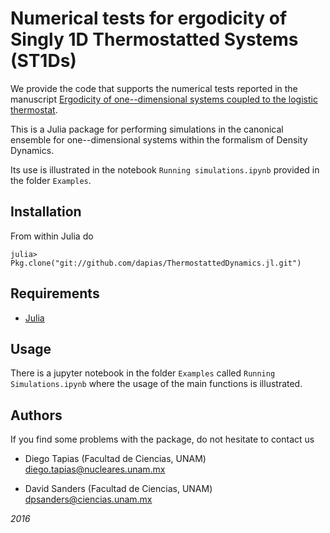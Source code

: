 # Numerical tests for ergodicity of Singly 1D Thermostatted Systems (ST1Ds) 

We provide the code that supports the numerical tests reported in the manuscript [Ergodicity of one--dimensional systems coupled to the logistic thermostat](https://arxiv.org/abs/1611.05090).

This is a Julia package for performing simulations in the canonical ensemble for one--dimensional systems within the formalism of Density Dynamics. 

Its use is illustrated in the notebook `Running simulations.ipynb` provided in the folder `Examples`.

## Installation

From within Julia do

```
julia> Pkg.clone("git://github.com/dapias/ThermostattedDynamics.jl.git")
```

## Requirements

- [Julia](http://julialang.org/downloads/)

## Usage

There is a jupyter notebook in the folder `Examples` called `Running Simulations.ipynb` where the usage of the main functions is illustrated.

## Authors

If you find some problems with the package, do not hesitate to contact us

- Diego Tapias (Facultad de Ciencias, UNAM) diego.tapias@nucleares.unam.mx

- David Sanders (Facultad de Ciencias, UNAM) dpsanders@ciencias.unam.mx

*2016*


